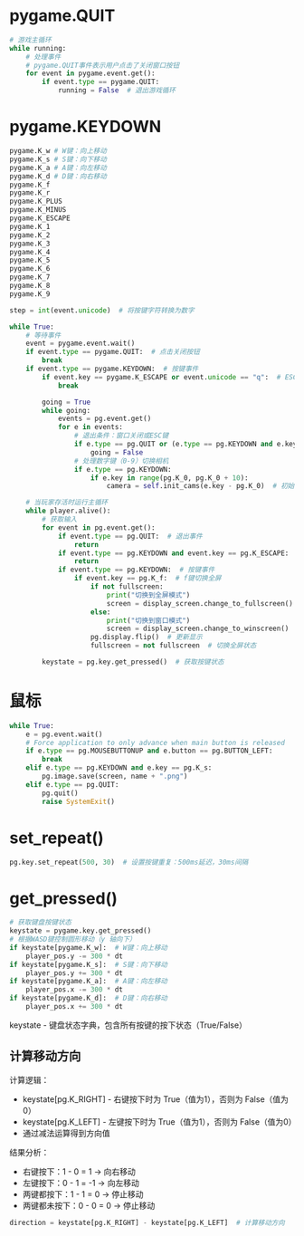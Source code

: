 # pygame.QUIT
```python
# 游戏主循环
while running:
    # 处理事件
    # pygame.QUIT事件表示用户点击了关闭窗口按钮
    for event in pygame.event.get():
        if event.type == pygame.QUIT:
            running = False  # 退出游戏循环
```

# pygame.KEYDOWN

```python
pygame.K_w # W键：向上移动
pygame.K_s # S键：向下移动
pygame.K_a # A键：向左移动
pygame.K_d # D键：向右移动
pygame.K_f
pygame.K_r
pygame.K_PLUS
pygame.K_MINUS
pygame.K_ESCAPE
pygame.K_1
pygame.K_2
pygame.K_3
pygame.K_4
pygame.K_5
pygame.K_6
pygame.K_7
pygame.K_8
pygame.K_9
```

```python
step = int(event.unicode)  # 将按键字符转换为数字
```

```python
while True:
    # 等待事件
    event = pygame.event.wait()
    if event.type == pygame.QUIT:  # 点击关闭按钮
        break
    if event.type == pygame.KEYDOWN:  # 按键事件
        if event.key == pygame.K_ESCAPE or event.unicode == "q":  # ESC或Q键退出
            break
```

```python
        going = True
        while going:
            events = pg.event.get()
            for e in events:
                # 退出条件：窗口关闭或ESC键
                if e.type == pg.QUIT or (e.type == pg.KEYDOWN and e.key == pg.K_ESCAPE):
                    going = False
                # 处理数字键（0-9）切换相机
                if e.type == pg.KEYDOWN:
                    if e.key in range(pg.K_0, pg.K_0 + 10):
                        camera = self.init_cams(e.key - pg.K_0)  # 初始化指定索引的相机
```

```python
    # 当玩家存活时运行主循环
    while player.alive():
        # 获取输入
        for event in pg.event.get():
            if event.type == pg.QUIT:  # 退出事件
                return
            if event.type == pg.KEYDOWN and event.key == pg.K_ESCAPE:  # ESC键退出
                return
            if event.type == pg.KEYDOWN:  # 按键事件
                if event.key == pg.K_f:  # f键切换全屏
                    if not fullscreen:
                        print("切换到全屏模式")
                        screen = display_screen.change_to_fullscreen()
                    else:
                        print("切换到窗口模式")
                        screen = display_screen.change_to_winscreen()
                    pg.display.flip()  # 更新显示
                    fullscreen = not fullscreen  # 切换全屏状态

        keystate = pg.key.get_pressed()  # 获取按键状态

```

# 鼠标
```python
while True:
    e = pg.event.wait()
    # Force application to only advance when main button is released
    if e.type == pg.MOUSEBUTTONUP and e.button == pg.BUTTON_LEFT:
        break
    elif e.type == pg.KEYDOWN and e.key == pg.K_s:
        pg.image.save(screen, name + ".png")
    elif e.type == pg.QUIT:
        pg.quit()
        raise SystemExit()
```

# set_repeat()
```python
pg.key.set_repeat(500, 30)  # 设置按键重复：500ms延迟，30ms间隔
```

# get_pressed()
```python
# 获取键盘按键状态
keystate = pygame.key.get_pressed()
# 根据WASD键控制圆形移动（y 轴向下）
if keystate[pygame.K_w]:  # W键：向上移动
    player_pos.y -= 300 * dt
if keystate[pygame.K_s]:  # S键：向下移动
    player_pos.y += 300 * dt
if keystate[pygame.K_a]:  # A键：向左移动
    player_pos.x -= 300 * dt
if keystate[pygame.K_d]:  # D键：向右移动
    player_pos.x += 300 * dt
```

keystate - 键盘状态字典，包含所有按键的按下状态（True/False）

## 计算移动方向

计算逻辑：

* keystate[pg.K_RIGHT] - 右键按下时为 True（值为1），否则为 False（值为0）
* keystate[pg.K_LEFT] - 左键按下时为 True（值为1），否则为 False（值为0）
* 通过减法运算得到方向值

结果分析：

* 右键按下：1 - 0 = 1 → 向右移动
* 左键按下：0 - 1 = -1 → 向左移动
* 两键都按下：1 - 1 = 0 → 停止移动
* 两键都未按下：0 - 0 = 0 → 停止移动

```python
direction = keystate[pg.K_RIGHT] - keystate[pg.K_LEFT]  # 计算移动方向
```

